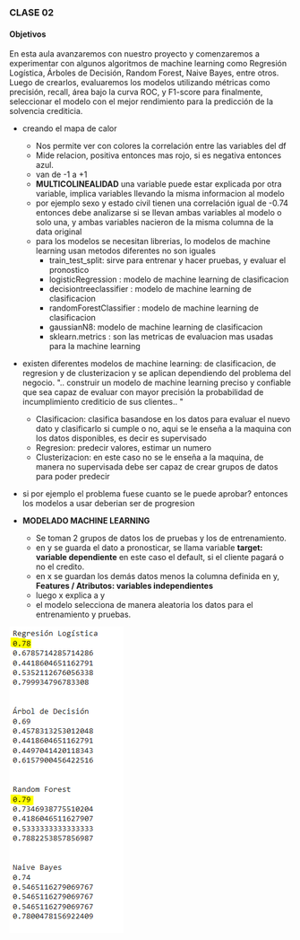 ### CLASE 02

#### Objetivos

En esta aula avanzaremos con nuestro proyecto y comenzaremos a experimentar con algunos algoritmos de machine learning como Regresión Logística, Árboles de Decisión, Random Forest, Naive Bayes, entre otros. Luego de crearlos, evaluaremos los modelos utilizando métricas como precisión, recall, área bajo la curva ROC, y F1-score para finalmente, seleccionar el modelo con el mejor rendimiento para la predicción de la solvencia crediticia.

- creando el mapa de calor
  - Nos permite ver con colores la correlación entre las variables del df
  - Mide relacion, positiva entonces mas rojo, si es negativa entonces azul.
  - van de -1 a +1
  - **MULTICOLINEALIDAD** una variable puede estar explicada por otra variable, implica variables llevando la misma informacion al modelo
  - por ejemplo sexo y estado civil tienen una correlación igual de -0.74 entonces debe analizarse si se llevan ambas variables al modelo o solo una, y ambas variables nacieron de la misma columna de la data original
  - para los modelos se necesitan librerias, lo modelos de machine learning usan metodos diferentes no son iguales
    - train_test_split:  sirve para entrenar y hacer pruebas, y evaluar el pronostico
    - logisticRegression : modelo de machine learning de clasificacion
    - decisiontreeclassifier : modelo de machine learning de clasificacion
    - randomForestClassifier : modelo de machine learning de clasificacion
    - gaussianN8: modelo de machine learning de clasificacion
    - sklearn.metrics : son las metricas de evaluacion mas usadas para la machine learning

- existen diferentes modelos de machine learning: de clasificacion, de regresion y de clusterizacion y se aplican dependiendo del problema del negocio. ".. construir un modelo de machine learning preciso y confiable que sea capaz de evaluar con mayor precisión la probabilidad de incumplimiento crediticio de sus clientes.. "
  - Clasificacion: clasifica basandose en los datos para evaluar el nuevo dato y clasificarlo si cumple o no, aqui se le enseña a la maquina con los datos disponibles, es decir es supervisado
  - Regresion: predecir valores, estimar un numero
  - Clusterizacion: en este caso no se le enseña a la maquina, de manera no supervisada debe ser capaz de crear grupos de datos para poder predecir

- si por ejemplo el problema fuese cuanto se le puede aprobar? entonces los modelos a usar deberian ser de progresion
  
- **MODELADO MACHINE LEARNING**
    - Se toman 2 grupos de datos los de pruebas y los de entrenamiento.
    - en y se guarda el dato a pronosticar, se llama variable **target: variable dependiente** en este caso el default, si el cliente pagará o no el credito.
    - en x se guardan los demás datos menos la columna definida en y, **Features / Atributos: variables independientes** 
    - luego x explica a y
    - el modelo selecciona de manera aleatoria los datos para el entrenamiento y pruebas.

![Primeros Resultados del Modelo ML](/clase02/imagenes/primeros_resultados_ml.png)
